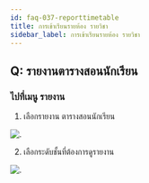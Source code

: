 ```yaml
---
id: faq-037-reporttimetable
title: การเข้าเรียนรายห้อง รายวิชา
sidebar_label: การเข้าเรียนรายห้อง รายวิชา
---
```


## Q: รายงานตารางสอนนักเรียน

### ไปที่เมนู รายงาน

1.  เลือกรายงาน ตารางสอนนักเรียน

![.](/img/manual/faq/38_1.jpg)

2.  เลือกระดับชั้นที่ต้องการดูรายงาน

![.](/img/manual/faq/38_2.jpg)
